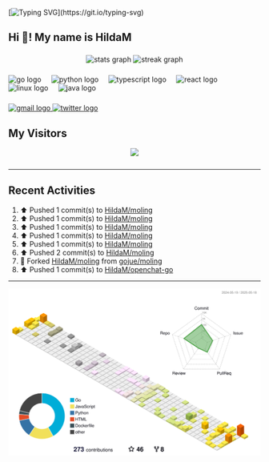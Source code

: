 [![Typing SVG](https://readme-typing-svg.herokuapp.com?size=50&duration=5000&color=8C43EA&vCenter=true&width=2000&height=70&lines=开拓视野,+冲破艰险,+洞悉所有,+贴近生活,+寻找真爱,+感受彼此;这就是人生的目的.)](https://git.io/typing-svg)


<h2 align="left">Hi 👋! My name is HildaM</h2>

###

<div align="center">
  <img src="https://github-readme-stats.vercel.app/api?username=HildaM&hide_title=false&hide_rank=false&show_icons=true&include_all_commits=true&count_private=true&disable_animations=false&theme=dracula&locale=en&hide_border=false" height="150" alt="stats graph"  />
  <img src="https://streak-stats.demolab.com?user=HildaM&locale=en&mode=daily&theme=dracula&hide_border=false&border_radius=5" height="150" alt="streak graph"  />
</div>

###

<div align="left">
  <img src="https://cdn.jsdelivr.net/gh/devicons/devicon/icons/go/go-original.svg" height="30" alt="go logo"  />
  <img width="12" />
  <img src="https://cdn.jsdelivr.net/gh/devicons/devicon/icons/python/python-original.svg" height="30" alt="python logo"  />
  <img width="12" />
  <img src="https://cdn.jsdelivr.net/gh/devicons/devicon/icons/typescript/typescript-original.svg" height="30" alt="typescript logo"  />
  <img width="12" />
  <img src="https://cdn.jsdelivr.net/gh/devicons/devicon/icons/react/react-original.svg" height="30" alt="react logo"  />
  <img width="12" />
  <img src="https://cdn.jsdelivr.net/gh/devicons/devicon/icons/linux/linux-original.svg" height="30" alt="linux logo"  />
  <img width="12" />
  <img src="https://cdn.jsdelivr.net/gh/devicons/devicon/icons/java/java-original.svg" height="30" alt="java logo"  />
</div>

###

<div align="left">
  <a href="zhao163frozen@gmail.com" target="_blank">
    <img src="https://img.shields.io/static/v1?message=Gmail&logo=gmail&label=&color=D14836&logoColor=white&labelColor=&style=for-the-badge" height="35" alt="gmail logo"  />
  </a>
  <a href="https://x.com/_Albert_Bob" target="_blank">
    <img src="https://img.shields.io/static/v1?message=Twitter&logo=twitter&label=&color=1DA1F2&logoColor=white&labelColor=&style=for-the-badge" height="35" alt="twitter logo"  />
  </a>
</div>


## My Visitors

<div align="center">
  <img src="https://profile-counter.glitch.me/HildaM/count.svg?"  />
</div>

###


---

## Recent Activities


<!--RECENT_ACTIVITY:start-->
1. ⬆️ Pushed 1 commit(s) to [HildaM/moling](https://github.com/HildaM/moling)<br>
2. ⬆️ Pushed 1 commit(s) to [HildaM/moling](https://github.com/HildaM/moling)<br>
3. ⬆️ Pushed 1 commit(s) to [HildaM/moling](https://github.com/HildaM/moling)<br>
4. ⬆️ Pushed 1 commit(s) to [HildaM/moling](https://github.com/HildaM/moling)<br>
5. ⬆️ Pushed 1 commit(s) to [HildaM/moling](https://github.com/HildaM/moling)<br>
6. ⬆️ Pushed 2 commit(s) to [HildaM/moling](https://github.com/HildaM/moling)<br>
7. 🔱 Forked [HildaM/moling](https://github.com/HildaM/moling) from [gojue/moling](https://github.com/gojue/moling)<br>
8. ⬆️ Pushed 1 commit(s) to [HildaM/openchat-go](https://github.com/HildaM/openchat-go)<br>
<!--RECENT_ACTIVITY:end-->

---


![](./profile-3d-contrib/profile-south-season-animate.svg)
